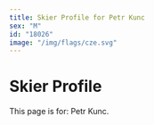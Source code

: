 ```yaml
---
title: Skier Profile for Petr Kunc
sex: "M"
id: "18026"
image: "/img/flags/cze.svg" 
---
```


# Skier Profile

This page is for: Petr Kunc.
    